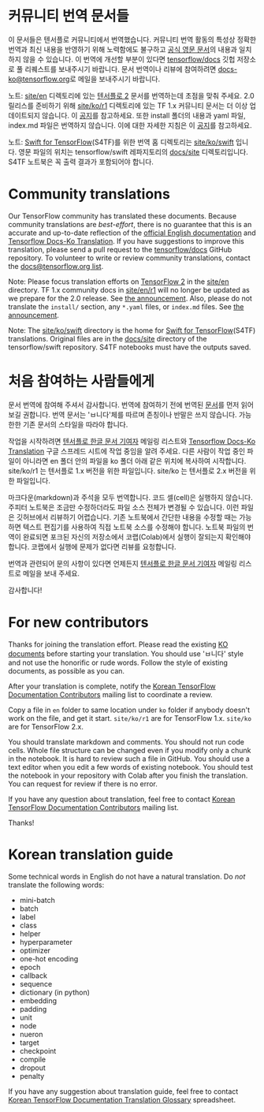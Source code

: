 # 커뮤니티 번역 문서들

이 문서들은 텐서플로 커뮤니티에서 번역했습니다. 커뮤니티 번역 활동의 특성상 정확한 번역과 최신 내용을 반영하기 위해 노력함에도 불구하고
[공식 영문 문서](https://www.tensorflow.org/?hl=en)의 내용과 일치하지 않을 수 있습니다. 이 번역에 개선할 부분이
있다면 [tensorflow/docs](https://github.com/tensorflow/docs) 깃헙 저장소로 풀 리퀘스트를 보내주시기
바랍니다. 문서 번역이나 리뷰에 참여하려면
[docs-ko@tensorflow.org](https://groups.google.com/a/tensorflow.org/forum/#!forum/docs-ko)로
메일을 보내주시기 바랍니다.

노트: [site/en](https://github.com/tensorflow/docs/tree/master/site/en)
디렉토리에 있는 [텐서플로 2](https://www.tensorflow.org) 문서를 번역하는데 초점을 맞춰 주세요.
2.0 릴리스를 준비하기 위해 [site/ko/r1](https://github.com/tensorflow/docs/tree/master/site/ko/r1) 디렉토리에 있는 TF 1.x 커뮤니티 문서는 더 이상 업데이트되지 않습니다. 이
[공지](https://groups.google.com/a/tensorflow.org/d/msg/docs/vO0gQnEXcSM/YK_ybv7tBQAJ)를
참고하세요. 또한 install 폴더의 내용과 yaml 파일, index.md 파일은 번역하지 않습니다. 이에 대한 자세한 지침은 이 [공지](https://groups.google.com/a/tensorflow.org/forum/#!msg/docs-zh-cn/mhLp-egzNyE/EhGSeIBqAQAJ)를 참고하세요.

노트: [Swift for TensorFlow](https://www.tensorflow.org/swift)(S4TF)를 위한 번역
홈 디렉토리는
[site/ko/swift](https://github.com/tensorflow/docs/tree/master/site/ko/swift)
입니다. 영문 파일의 위치는 tensorflow/swift 레파지토리의
[docs/site](https://github.com/tensorflow/swift/tree/master/docs/site)
디렉토리입니다. S4TF 노트북은 꼭 출력 결과가 포함되어야 합니다.

# Community translations

Our TensorFlow community has translated these documents. Because community
translations are *best-effort*, there is no guarantee that this is an accurate
and up-to-date reflection of the
[official English documentation](https://www.tensorflow.org/?hl=en) and [Tensorflow Docs-Ko Translation](http://bit.ly/tf-docs-translation-status).
If you have suggestions to improve this translation, please send a pull request
to the [tensorflow/docs](https://github.com/tensorflow/docs) GitHub repository.
To volunteer to write or review community translations, contact the
[docs@tensorflow.org list](https://groups.google.com/a/tensorflow.org/forum/#!forum/docs).

Note: Please focus translation efforts on
[TensorFlow 2](https://www.tensorflow.org) in the
[site/en](https://github.com/tensorflow/docs/tree/master/site/en)
directory. TF 1.x community docs in [site/en/r1](https://github.com/tensorflow/docs/tree/master/site/en/r1) will no longer be updated as we prepare for the
2.0 release. See
[the announcement](https://groups.google.com/a/tensorflow.org/d/msg/docs/vO0gQnEXcSM/YK_ybv7tBQAJ).
Also, please do not translate the `install/` section, any `*.yaml` files, or `index.md` files.
See [the announcement](https://groups.google.com/a/tensorflow.org/forum/#!msg/docs-zh-cn/mhLp-egzNyE/EhGSeIBqAQAJ).

Note: The
[site/ko/swift](https://github.com/tensorflow/docs/tree/master/site/ko/swift)
directory is the home for
[Swift for TensorFlow](https://www.tensorflow.org/swift)(S4TF) translations.
Original files are in the
[docs/site](https://github.com/tensorflow/swift/tree/master/docs/site) directory
of the tensorflow/swift repository. S4TF notebooks must have the outputs saved.

# 처음 참여하는 사람들에게

문서 번역에 참여해 주셔서 감사합니다.
번역에 참여하기 전에 번역된 [문서](https://github.com/tensorflow/docs/tree/master/site/ko)를
먼저 읽어 보길 권합니다.
번역 문서는 'ㅂ니다'체를 따르며 존칭이나 반말은 쓰지 않습니다.
가능한한 기존 문서의 스타일을 따라야 합니다.

작업을 시작하려면 [텐서플로 한글 문서 기여자](https://groups.google.com/a/tensorflow.org/forum/#!forum/docs-ko)
메일링 리스트와 [Tensorflow Docs-Ko Translation](http://bit.ly/tf-docs-translation-status) 구글 스프레드 시트에 작업 중임을 알려 주세요.
다른 사람이 작업 중인 파일이 아니라면 en 폴더 안의 파일을 ko 폴더 아래 같은 위치에 복사하여 시작합니다.
site/ko/r1 는 텐서플로 1.x 버전을 위한 파일입니다.
site/ko 는 텐서플로 2.x 버전을 위한 파일입니다.

마크다운(markdown)과 주석을 모두 번역합니다. 코드 셀(cell)은 실행하지 않습니다.
주피터 노트북은 조금만 수정하더라도 파일 소스 전체가 변경될 수 있습니다.
이런 파일은 깃허브에서 리뷰하기 어렵습니다.
기존 노트북에서 간단한 내용을 수정할 때는 가능하면 텍스트 편집기를 사용하여 직접 노트북 소스를 수정해야 합니다.
노트북 파일의 번역이 완료되면 포크된 자신의 저장소에서 코랩(Colab)에서 실행이 잘되는지 확인해야 합니다.
코랩에서 실행에 문제가 없다면 리뷰를 요청합니다.

번역과 관련되어 문의 사항이 있다면 언제든지
[텐서플로 한글 문서 기여자](https://groups.google.com/a/tensorflow.org/forum/#!forum/docs-ko)
메일링 리스트로 메일을 보내 주세요.

감사합니다!

# For new contributors

Thanks for joining the translation effort.
Please read the existing
[KO documents](https://github.com/tensorflow/docs/tree/master/site/ko)
before starting your translation.
You should use 'ㅂ니다' style and not use the honorific or rude words.
Follow the style of existing documents, as possible as you can.

After your translation is complete, notify the
[Korean TensorFlow Documentation Contributors](https://groups.google.com/a/tensorflow.org/forum/#!forum/docs-ko)
mailing list to coordinate a review.

Copy a file in `en` folder to same location under `ko` folder if anybody doesn't work on the file,
and get it start.
`site/ko/r1` are for TensorFlow 1.x.
`site/ko` are for TensorFlow 2.x.

You should translate markdown and comments. You should not run code cells.
Whole file structure can be changed even if you modify only a chunk in the notebook.
It is hard to review such a file in GitHub.
You should use a text editor when you edit a few words of existing notebook.
You should test the notebook in your repository with Colab after you finish the translation.
You can request for review if there is no error.

If you have any question about translation, feel free to contact
[Korean TensorFlow Documentation Contributors](https://groups.google.com/a/tensorflow.org/forum/#!forum/docs-ko)
mailing list.

Thanks!

# Korean translation guide

Some technical words in English do not have a natural translation. Do *not*
translate the following words:

*   mini-batch
*   batch
*   label
*   class
*   helper
*   hyperparameter
*   optimizer
*   one-hot encoding
*   epoch
*   callback
*   sequence
*   dictionary (in python)
*   embedding
*   padding
*   unit
*   node
*   nueron
*   target
*   checkpoint
*   compile
*   dropout
*   penalty

If you have any suggestion about translation guide, feel free to contact
[Korean TensorFlow Documentation Translation Glossary](http://bit.ly/tf-docs-translation-glossary)
spreadsheet.
